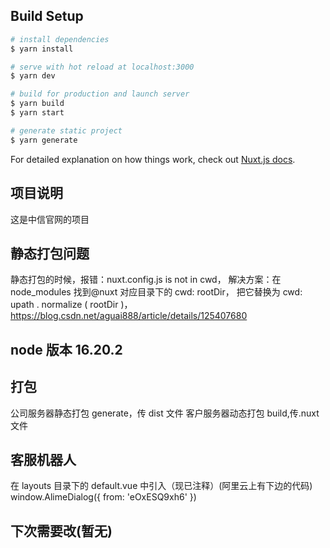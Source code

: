 ## Build Setup

```bash
# install dependencies
$ yarn install

# serve with hot reload at localhost:3000
$ yarn dev

# build for production and launch server
$ yarn build
$ yarn start

# generate static project
$ yarn generate
```

For detailed explanation on how things work, check out [Nuxt.js docs](https://nuxtjs.org).

## 项目说明

这是中信官网的项目

## 静态打包问题

静态打包的时候，报错：nuxt.config.js is not in cwd，
解决方案：在 node_modules 找到@nuxt 对应目录下的 cwd: rootDir，
把它替换为 cwd: upath . normalize ( rootDir )，
<https://blog.csdn.net/aguai888/article/details/125407680>

## node 版本 16.20.2

## 打包

公司服务器静态打包 generate，传 dist 文件
客户服务器动态打包 build,传.nuxt 文件

## 客服机器人

在 layouts 目录下的 default.vue 中引入（现已注释）(阿里云上有下边的代码)
window.AlimeDialog({
from: 'eOxESQ9xh6'
})

## 下次需要改(暂无)
